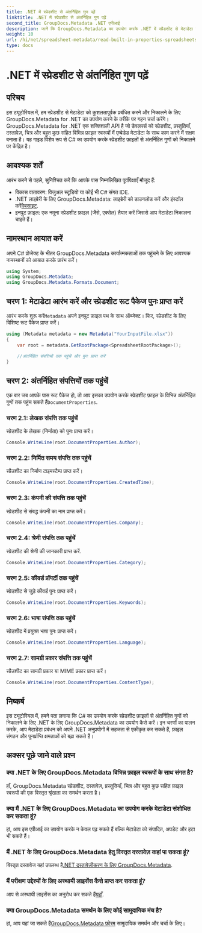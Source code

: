 ```yaml
---
title: .NET में स्प्रेडशीट से अंतर्निहित गुण पढ़ें
linktitle: .NET में स्प्रेडशीट से अंतर्निहित गुण पढ़ें
second_title: GroupDocs.Metadata .NET एपीआई
description: जानें कि GroupDocs.Metadata का उपयोग करके .NET में स्प्रैडशीट से मेटाडेटा कैसे निकाला जाता है, जो आपके अनुप्रयोगों में दस्तावेज़ प्रबंधन और संगठन को बढ़ाता है।
weight: 10
url: /hi/net/spreadsheet-metadata/read-built-in-properties-spreadsheets/
type: docs
---
```

# .NET में स्प्रेडशीट से अंतर्निहित गुण पढ़ें

## परिचय
इस ट्यूटोरियल में, हम स्प्रेडशीट से मेटाडेटा को कुशलतापूर्वक प्रबंधित करने और निकालने के लिए GroupDocs.Metadata for .NET का उपयोग करने के तरीके पर गहन चर्चा करेंगे। GroupDocs.Metadata for .NET एक शक्तिशाली API है जो डेवलपर्स को स्प्रेडशीट, प्रस्तुतियाँ, दस्तावेज़, चित्र और बहुत कुछ सहित विभिन्न फ़ाइल स्वरूपों में एम्बेडेड मेटाडेटा के साथ काम करने में सक्षम बनाता है। यह गाइड विशेष रूप से C# का उपयोग करके स्प्रेडशीट फ़ाइलों से अंतर्निहित गुणों को निकालने पर केंद्रित है।
## आवश्यक शर्तें
आरंभ करने से पहले, सुनिश्चित करें कि आपके पास निम्नलिखित पूर्वापेक्षाएँ मौजूद हैं:
- विकास वातावरण: विजुअल स्टूडियो या कोई भी C# संगत IDE.
-  .NET लाइब्रेरी के लिए GroupDocs.Metadata: लाइब्रेरी को डाउनलोड करें और इंस्टॉल करें[वेबसाइट](https://releases.groupdocs.com/metadata/net/).
- इनपुट फ़ाइल: एक नमूना स्प्रेडशीट फ़ाइल (जैसे, एक्सेल) तैयार करें जिससे आप मेटाडेटा निकालना चाहते हैं।

## नामस्थान आयात करें
अपने C# प्रोजेक्ट के भीतर GroupDocs.Metadata कार्यात्मकताओं तक पहुंचने के लिए आवश्यक नामस्थानों को आयात करके प्रारंभ करें।
```csharp
using System;
using GroupDocs.Metadata;
using GroupDocs.Metadata.Formats.Document;
```
## चरण 1: मेटाडेटा आरंभ करें और स्प्रेडशीट रूट पैकेज पुनः प्राप्त करें
 आरंभ करके शुरू करें`Metadata` अपने इनपुट फ़ाइल पथ के साथ ऑब्जेक्ट। फिर, स्प्रेडशीट के लिए विशिष्ट रूट पैकेज प्राप्त करें।
```csharp
using (Metadata metadata = new Metadata("YourInputFile.xlsx"))
{
    var root = metadata.GetRootPackage<SpreadsheetRootPackage>();
    
    //अंतर्निहित संपत्तियों तक पहुंचें और पुनः प्राप्त करें
}
```
## चरण 2: अंतर्निहित संपत्तियों तक पहुंचें
 एक बार जब आपके पास रूट पैकेज हो, तो आप इसका उपयोग करके स्प्रेडशीट फ़ाइल के विभिन्न अंतर्निहित गुणों तक पहुंच सकते हैं`DocumentProperties`.
### चरण 2.1: लेखक संपत्ति तक पहुंचें
स्प्रेडशीट के लेखक (निर्माता) को पुनः प्राप्त करें।
```csharp
Console.WriteLine(root.DocumentProperties.Author);
```
### चरण 2.2: निर्मित समय संपत्ति तक पहुंचें
स्प्रैडशीट का निर्माण टाइमस्टैम्प प्राप्त करें।
```csharp
Console.WriteLine(root.DocumentProperties.CreatedTime);
```
### चरण 2.3: कंपनी की संपत्ति तक पहुंचें
स्प्रेडशीट से संबद्ध कंपनी का नाम प्राप्त करें।
```csharp
Console.WriteLine(root.DocumentProperties.Company);
```
### चरण 2.4: श्रेणी संपत्ति तक पहुंचें
स्प्रेडशीट की श्रेणी की जानकारी प्राप्त करें.
```csharp
Console.WriteLine(root.DocumentProperties.Category);
```
### चरण 2.5: कीवर्ड प्रॉपर्टी तक पहुंचें
स्प्रेडशीट से जुड़े कीवर्ड पुनः प्राप्त करें।
```csharp
Console.WriteLine(root.DocumentProperties.Keywords);
```
### चरण 2.6: भाषा संपत्ति तक पहुंचें
स्प्रेडशीट में प्रयुक्त भाषा पुनः प्राप्त करें।
```csharp
Console.WriteLine(root.DocumentProperties.Language);
```
### चरण 2.7: सामग्री प्रकार संपत्ति तक पहुंचें
स्प्रैडशीट का सामग्री प्रकार या MIME प्रकार प्राप्त करें।
```csharp
Console.WriteLine(root.DocumentProperties.ContentType);
```

## निष्कर्ष
इस ट्यूटोरियल में, हमने पता लगाया कि C# का उपयोग करके स्प्रेडशीट फ़ाइलों से अंतर्निहित गुणों को निकालने के लिए .NET के लिए GroupDocs.Metadata का उपयोग कैसे करें। इन चरणों का पालन करके, आप मेटाडेटा प्रबंधन को अपने .NET अनुप्रयोगों में सहजता से एकीकृत कर सकते हैं, फ़ाइल संगठन और पुनर्प्राप्ति क्षमताओं को बढ़ा सकते हैं।

## अक्सर पूछे जाने वाले प्रश्न
### क्या .NET के लिए GroupDocs.Metadata विभिन्न फ़ाइल स्वरूपों के साथ संगत है?
हाँ, GroupDocs.Metadata स्प्रेडशीट, दस्तावेज़, प्रस्तुतियाँ, चित्र और बहुत कुछ सहित फ़ाइल स्वरूपों की एक विस्तृत श्रृंखला का समर्थन करता है।
### क्या मैं .NET के लिए GroupDocs.Metadata का उपयोग करके मेटाडेटा संशोधित कर सकता हूं?
हां, आप इस एपीआई का उपयोग करके न केवल पढ़ सकते हैं बल्कि मेटाडेटा को संपादित, अपडेट और हटा भी सकते हैं।
### मैं .NET के लिए GroupDocs.Metadata हेतु विस्तृत दस्तावेज़ कहां पा सकता हूं?
 विस्तृत दस्तावेज यहां उपलब्ध है[.NET दस्तावेज़ीकरण के लिए GroupDocs.Metadata](https://tutorials.groupdocs.com/metadata/net/).
### मैं परीक्षण उद्देश्यों के लिए अस्थायी लाइसेंस कैसे प्राप्त कर सकता हूं?
 आप से अस्थायी लाइसेंस का अनुरोध कर सकते हैं[यहाँ](https://purchase.groupdocs.com/temporary-license/).
### क्या GroupDocs.Metadata समर्थन के लिए कोई सामुदायिक मंच है?
 हां, आप यहां जा सकते हैं[GroupDocs.Metadata फ़ोरम](https://forum.groupdocs.com/c/metadata/14) सामुदायिक समर्थन और चर्चा के लिए।
